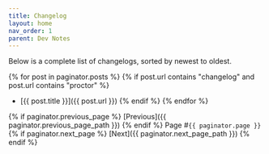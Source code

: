 ```yaml
---
title: Changelog
layout: home
nav_order: 1
parent: Dev Notes
---
```


Below is a complete list of changelogs, sorted by newest to oldest.

{% for post in paginator.posts %}
{% if post.url contains "changelog" and post.url contains "proctor" %}
- [{{ post.title }}]({{ post.url }})
{% endif %}
{% endfor %}

{% if paginator.previous_page %}
[Previous]({{ paginator.previous_page_path }})
{% endif %}
Page #`{{ paginator.page }}`
{% if paginator.next_page %}
[Next]({{ paginator.next_page_path }})
{% endif %}